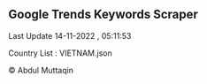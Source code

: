 

## Google Trends Keywords Scraper 
 
Last Update 14-11-2022 , 05:11:53

Country List :
VIETNAM.json



© Abdul Muttaqin 
